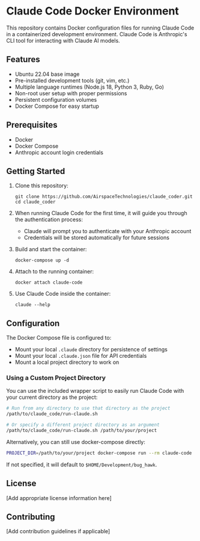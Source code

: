 # Claude Code Docker Environment

This repository contains Docker configuration files for running Claude Code in a containerized development environment. Claude Code is Anthropic's CLI tool for interacting with Claude AI models.

## Features

- Ubuntu 22.04 base image
- Pre-installed development tools (git, vim, etc.)
- Multiple language runtimes (Node.js 18, Python 3, Ruby, Go)
- Non-root user setup with proper permissions
- Persistent configuration volumes
- Docker Compose for easy startup

## Prerequisites

- Docker
- Docker Compose
- Anthropic account login credentials

## Getting Started

1. Clone this repository:
   ```
   git clone https://github.com/AirspaceTechnologies/claude_coder.git
   cd claude_coder
   ```

2. When running Claude Code for the first time, it will guide you through the authentication process:
   - Claude will prompt you to authenticate with your Anthropic account
   - Credentials will be stored automatically for future sessions

3. Build and start the container:
   ```
   docker-compose up -d
   ```

4. Attach to the running container:
   ```
   docker attach claude-code
   ```

5. Use Claude Code inside the container:
   ```
   claude --help
   ```

## Configuration

The Docker Compose file is configured to:
- Mount your local `.claude` directory for persistence of settings
- Mount your local `.claude.json` file for API credentials
- Mount a local project directory to work on

### Using a Custom Project Directory

You can use the included wrapper script to easily run Claude Code with your current directory as the project:

```bash
# Run from any directory to use that directory as the project
/path/to/claude_code/run-claude.sh

# Or specify a different project directory as an argument
/path/to/claude_code/run-claude.sh /path/to/your/project
```

Alternatively, you can still use docker-compose directly:

```bash
PROJECT_DIR=/path/to/your/project docker-compose run --rm claude-code
```

If not specified, it will default to `$HOME/Development/bug_hawk`.

## License

[Add appropriate license information here]

## Contributing

[Add contribution guidelines if applicable]